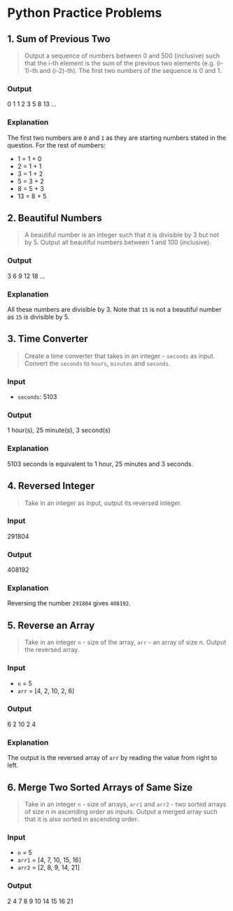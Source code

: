 # Python Practice Problems

## 1. Sum of Previous Two

> Output a sequence of numbers between 0 and 500 (inclusive) such that the i-th element is the sum of the previous two elements (e.g. (i-1)-th and (i-2)-th). The first two numbers of the sequence is 0 and 1.

### Output

0 1 1 2 3 5 8 13 ...

### Explanation

The first two numbers are `0` and `1` as they are starting numbers stated in the question. For the rest of numbers:

- 1 = 1 + 0
- 2 = 1 + 1
- 3 = 1 + 2
- 5 = 3 + 2
- 8 = 5 + 3
- 13 = 8 + 5

## 2. Beautiful Numbers

> A beautiful number is an integer such that it is divisible by 3 but not by 5. Output all beautiful numbers between 1 and 100 (inclusive).

### Output

3 6 9 12 18 ...

### Explanation

All these numbers are divisible by 3. Note that `15` is not a beautiful number as `15` is divisible by 5.

## 3. Time Converter

> Create a time converter that takes in an integer - `seconds` as input. Convert the `seconds` to `hours`, `minutes` and `seconds`.

### Input

- `seconds`: 5103

### Output

1 hour(s), 25 minute(s), 3 second(s)

### Explanation

5103 seconds is equivalent to 1 hour, 25 minutes and 3 seconds.

## 4. Reversed Integer

> Take in an integer as input, output its reversed integer.

### Input

291804

### Output

408192

### Explanation

Reversing the number `291804` gives `408192`.

## 5. Reverse an Array

> Take in an integer `n` - size of the array, `arr` - an array of size n. Output the reversed array.

### Input

- `n` = 5
- `arr` = [4, 2, 10, 2, 6]

### Output

6 2 10 2 4

### Explanation

The output is the reversed array of `arr` by reading the value from right to left.

## 6. Merge Two Sorted Arrays of Same Size

> Take in an integer `n` - size of arrays, `arr1` and `arr2` - two sorted arrays of size n in ascending order as inputs. Output a merged array such that it is also sorted in ascending order.

### Input

- `n` = 5
- `arr1` = [4, 7, 10, 15, 16]
- `arr2` = [2, 8, 9, 14, 21]

### Output

2 4 7 8 9 10 14 15 16 21
